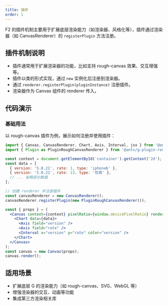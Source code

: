 ```yaml
---
title: 插件
order: 1
---
```


F2 的插件机制主要用于扩展底层渲染能力（如渲染器、风格化等），插件通过渲染器（如 CanvasRenderer）的 `registerPlugin` 方法注册。

## 插件机制说明

- 插件通常用于扩展渲染器的功能，比如支持 rough-canvas 效果、交互增强等。
- 插件以类的形式实现，通过 `new` 实例化后注册到渲染器。
- 通过 `renderer.registerPlugin(pluginInstance)` 注册插件。
- 渲染器作为 Canvas 组件的 renderer 传入。

## 代码演示

### 基础用法

以 rough-canvas 插件为例，展示如何注册并使用插件：

```jsx
import { Canvas, CanvasRenderer, Chart, Axis, Interval, jsx } from '@antv/f2';
import { Plugin as PluginRoughCanvasRenderer } from '@antv/g-plugin-rough-canvas-renderer';

const context = document.getElementById('container').getContext('2d');
const data = [
  { version: '5.0.21', rate: 1, type: 'iphone6' },
  { version: '5.0.21', rate: 13, type: '仿真' },
  // ... 省略部分数据
];

// 创建 renderer 并注册插件
const canvasRenderer = new CanvasRenderer();
canvasRenderer.registerPlugin(new PluginRoughCanvasRenderer());

const { props } = (
  <Canvas context={context} pixelRatio={window.devicePixelRatio} renderer={canvasRenderer}>
    <Chart data={data}>
      <Axis field="version" />
      <Axis field="rate" />
      <Interval x="version" y="rate" color="version" />
    </Chart>
  </Canvas>
);
const canvas = new Canvas(props);
canvas.render();
```

## 适用场景

- 扩展底层 G 的渲染能力（如 rough-canvas、SVG、WebGL 等）
- 增强渲染器的交互、动画等功能
- 集成第三方渲染相关库
